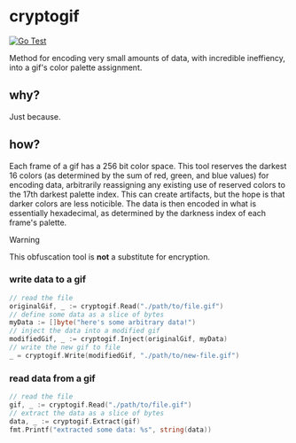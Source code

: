 # cryptogif

[![Go Test](https://github.com/grackleclub/cryptogif/actions/workflows/go.yml/badge.svg)](https://github.com/grackleclub/cryptogif/actions/workflows/go.yml)

Method for encoding very small amounts of data, with incredible ineffiency, into a gif's color palette assignment.

## why?

Just because.

## how?

Each frame of a gif has a 256 bit color space. This tool reserves the darkest 16 colors (as determined by the sum of red, green, and blue values) for encoding data, arbitrarily reassigning any existing use of reserved colors to the 17th darkest palette index. This can create artifacts, but the hope is that darker colors are less noticible. The data is then encoded in what is essentially hexadecimal, as determined by the darkness index of each frame's palette.

> [!WARNING]
> This obfuscation tool is **not** a substitute for encryption.

### write data to a gif
```go
// read the file
originalGif, _ := cryptogif.Read("./path/to/file.gif")
// define some data as a slice of bytes
myData := []byte("here's some arbitrary data!")
// inject the data into a modified gif
modifiedGif, _ := cryptogif.Inject(originalGif, myData)
// write the new gif to file
_ = cryptogif.Write(modifiedGif, "./path/to/new-file.gif")
```

### read data from a gif
```go
// read the file
gif, _ := cryptogif.Read("./path/to/file.gif")
// extract the data as a slice of bytes
data, _ := cryptogif.Extract(gif)
fmt.Printf("extracted some data: %s", string(data))
```
